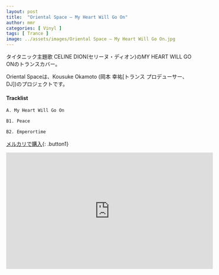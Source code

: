 ```yaml
---
layout: post
title:  "Oriental Space – My Heart Will Go On"
author: mmr
categories: [ Vinyl ]
tags: [ Trance ]
image: ../assets/images/Oriental Space – My Heart Will Go On.jpg
---
```


タイタニック主題歌 CELINE DION(セリーヌ・ディオン)のMY HEART WILL GO ONのトランスカバー。

Oriental Spaceは、Kousuke Okamoto (岡本 幸祐[トランス プロデューサー、DJ])のプロジェクトです。

#### Tracklist
```md
A. My Heart Will Go On

B1. Peace

B2. Emperortime
```

[メルカリで購入](https://jp.mercari.com/item/m90932378296?afid=6142608987){: .button1}

<iframe width="560" height="315" src="https://www.youtube.com/embed/M11dQq1sHAY?si=w-sAK5ou_OaGvZ6y" title="YouTube video player" frameborder="0" allow="accelerometer; autoplay; clipboard-write; encrypted-media; gyroscope; picture-in-picture; web-share" referrerpolicy="strict-origin-when-cross-origin" allowfullscreen></iframe>